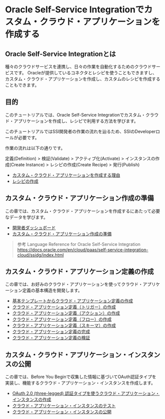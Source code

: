 # Oracle Self-Service Integrationでカスタム・クラウド・アプリケーションを作成する

## Oracle Self-Service Integrationとは

種々のクラウドサービスを連携し、日々の作業を自動化するためのクラウドサービスです。
Oracleが提供しているコネクタとレシピを使うこともできますし、カスタム・クラウド・アプリケーションを作成し、カスタムのレシピを作成することもできます。

## 目的

このチュートリアルでは、Oracle Self-Service Integrationでカスタム・クラウド・アプリケーションを作成し、レシピで利用する方法を学びます。

このチュートリアルではSSI開発者の作業の流れを辿るため、SSIのDeveloperロールが必要です。

作業の流れは以下の通りです。

定義(Definition) > 検証(Validate) > アクティブ化(Activate) > インスタンスの作成(Create Instance) > レシピの作成(Create Recipe) > 発行(Publish)

- [カスタム・クラウド・アプリケーションを作成する理由](CustomCloudApp_1_1.md)
- [レシピの作成](CustomCloudApp_1_2.md)

## カスタム・クラウド・アプリケーション作成の準備

この章では、カスタム・クラウド・アプリケーションを作成するにあたって必要なデータを学びます。

- [開発者ダッシュボード](CustomCloudApp_2_1.md)
- [カスタム・クラウド・アプリケーション作成の準備](CustomCloudApp_2_2.md)

> 参考
> Language Reference for Oracle Self-Service Integration<br/>https://docs.oracle.com/en/cloud/paas/self-service-integration-cloud/ssidg/index.html

## カスタム・クラウド・アプリケーション定義の作成

この章では、お好みのクラウド・アプリケーションを使ってクラウド・アプリケーション定義の基本構造を開発します。

- [基本テンプレートからクラウド・アプリケーション定義の作成](CustomCloudApp_3_1.md)
- [クラウド・アプリケーション定義（トリガー）の作成](CustomCloudApp_3_2.md)
- [クラウド・アプリケーション定義（アクション）の作成](CustomCloudApp_3_3.md)
- [クラウド・アプリケーション定義（フロー）の作成](CustomCloudApp_3_4.md)
- [クラウド・アプリケーション定義（スキーマ）の作成](CustomCloudApp_3_5.md)
- [クラウド・アプリケーション定義の完成](CustomCloudApp_3_6.md)
- [クラウド・アプリケーション定義の検証](CustomCloudApp_3_7.md)

## カスタム・クラウド・アプリケーション・インスタンスの公開

この章では、Before You Beginで収集した情報に基づいてOAuth認証タイプを実装し、機能するクラウド・アプリケーション・インスタンスを作成します。

- [OAuth 2.0 (three-legged) 認証タイプを使うクラウド・アプリケーション・インスタンスの作成](CustomCloudApp_4_1.md)
- [クラウド・アプリケーション・インスタンスのテスト](CustomCloudApp_4_2.md)
- [クラウド・アプリケーション・インスタンスの公開](CustomCloudApp_4_3.md)
